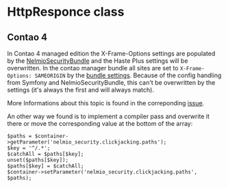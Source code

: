 # HttpResponce class

## Contao 4

In Contao 4 managed edition the X-Frame-Options settings are populated by the [NelmioSecurityBundle](https://github.com/nelmio/NelmioSecurityBundle) and the Haste Plus settings will be overwritten. In the contao manager bundle all sites are set to `X-Frame-Options: SAMEORIGIN` by the [bundle settings](https://github.com/contao/manager-bundle/blob/master/src/Resources/contao-manager/nelmio_security.yml). Because of the config handling from Symfony and NelmioSecurityBundle, this can't be overwritten by the settings (it's always the first and will always match). 

More Informations about this topic is found in the correponding [issue](https://github.com/contao/manager-bundle/issues/48).


An other way we found is to implement a compiler pass and overwrite it there or move the corresponding value at the bottom of the array:

```
$paths = $container->getParameter('nelmio_security.clickjacking.paths');
$key = '^/.*';
$catchAll = $paths[$key];
unset($paths[$key]);
$paths[$key] = $catchAll;
$container->setParameter('nelmio_security.clickjacking.paths', $paths);
```
